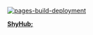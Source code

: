 [![pages-build-deployment](https://github.com/dudushy/dudushy.github.io/actions/workflows/pages/pages-build-deployment/badge.svg)](https://github.com/dudushy/dudushy.github.io/actions/workflows/pages/pages-build-deployment)

**[ShyHub;](https://dudushy.github.io/)**
